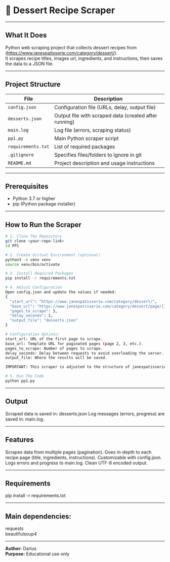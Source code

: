 # 🧁 Dessert Recipe Scraper

---
## What It Does
Python web scraping project that collects dessert recipes from (https://www.janespatisserie.com/category/dessert/).  
It scrapes recipe titles, images url, ingredients, and instructions, then saves the data to a JSON file.

---
## Project Structure

| File | Description |
|------|-------------|
| `config.json` | Configuration file (URLs, delay, output file) |
| `desserts.json` | Output file with scraped data (created after running) |
| `main.log` | Log file (errors, scraping status) |
| `pp1.py` | Main Python scraper script |
| `requirements.txt` | List of required packages |
| `.gitignore`       | Specifies files/folders to ignore in git |
| `README.md` | Project description and usage instructions |

---
## Prerequisites
- Python 3.7 or higher
- pip (Python package installer)

---
## How to Run the Scraper
```bash
# 1. Clone The Repository
git clone <your-repo-link>
cd PP1

# 2. Create Virtual Environment (optional)
python3 -m venv venv
source venv/bin/activate

# 3. Install Required Packages
pip install -r requirements.txt

# 4. Adjust Configuration
Open config.json and update the values if needed:
{
  "start_url": "https://www.janespatisserie.com/category/dessert/",
  "base_url": "https://www.janespatisserie.com/category/dessert/page/{}/",
  "pages_to_scrape": 3,
  "delay_seconds": 1,
  "output_file": "desserts.json"
}

# Configuration Options:
start_url: URL of the first page to scrape.
base_url: Template URL for paginated pages (page 2, 3, etc.).
pages_to_scrape: Number of pages to scrape.
delay_seconds: Delay between requests to avoid overloading the server.
output_file: Where the results will be saved.

IMPORTANT: This scraper is adjusted to the structure of janespatisserie.com web site. Other websites may not work without code changes.

# 5. Run The Code
python pp1.py
```

---
## Output
Scraped data is saved in: desserts.json
Log messages (errors, progress) are saved in: main.log.

---
## Features
Scrapes data from multiple pages (pagination).
Goes in-depth to each recipe page (title, ingredients, instructions).
Customizable with config.json.
Logs errors and progress to main.log.
Clean UTF-8 encoded output.

---
## Requirements
pip install -r requirements.txt

---
## Main dependencies:
requests  
beautifulsoup4

---
**Author:** Darius  
**Purpose:** Educational use only
